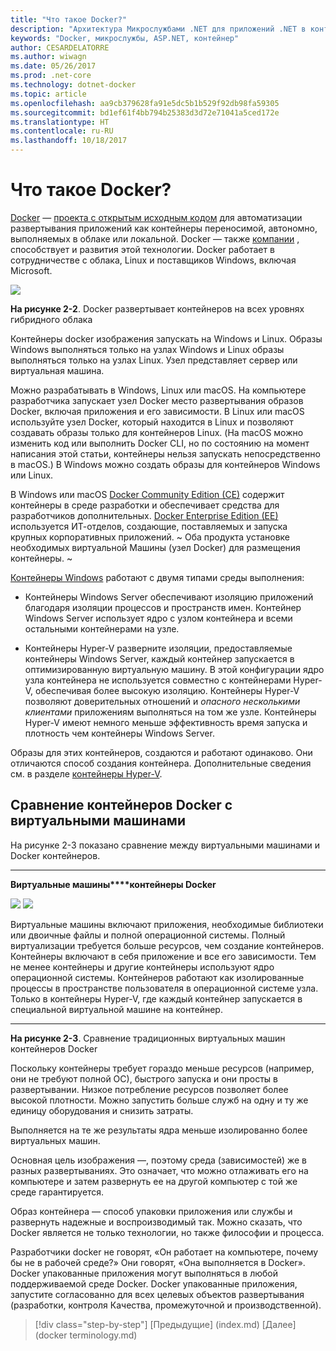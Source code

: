 ```yaml
---
title: "Что такое Docker?"
description: "Архитектура Микрослужбами .NET для приложений .NET в контейнерах | Что такое Docker?"
keywords: "Docker, микрослужбы, ASP.NET, контейнер"
author: CESARDELATORRE
ms.author: wiwagn
ms.date: 05/26/2017
ms.prod: .net-core
ms.technology: dotnet-docker
ms.topic: article
ms.openlocfilehash: aa9cb379628fa91e5dc5b1b529f92db98fa59305
ms.sourcegitcommit: bd1ef61f4bb794b25383d3d72e71041a5ced172e
ms.translationtype: HT
ms.contentlocale: ru-RU
ms.lasthandoff: 10/18/2017
---
```

# <a name="what-is-docker"></a>Что такое Docker?

[Docker](https://www.docker.com/) — [проекта с открытым исходным кодом](https://github.com/docker/docker) для автоматизации развертывания приложений как контейнеры переносимой, автономно, выполняемых в облаке или локальной. Docker — также [компании](https://www.docker.com/) , способствует и развития этой технологии. Docker работает в сотрудничестве с облака, Linux и поставщиков Windows, включая Microsoft.

![](./media/image2.png)

**На рисунке 2-2**. Docker развертывает контейнеров на всех уровнях гибридного облака

Контейнеры docker изображения запускать на Windows и Linux. Образы Windows выполняться только на узлах Windows и Linux образы выполняться только на узлах Linux. Узел представляет сервер или виртуальная машина.

Можно разрабатывать в Windows, Linux или macOS. На компьютере разработчика запускает узел Docker место развертывания образов Docker, включая приложения и его зависимости. В Linux или macOS используйте узел Docker, который находится в Linux и позволяют создавать образы только для контейнеров Linux. (На macOS можно изменить код или выполнить Docker CLI, но по состоянию на момент написания этой статьи, контейнеры нельзя запускать непосредственно в macOS.) В Windows можно создать образы для контейнеров Windows или Linux.

В Windows или macOS [Docker Community Edition (CE)](https://www.docker.com/community-edition) содержит контейнеры в среде разработки и обеспечивает средства для разработчиков дополнительных. [Docker Enterprise Edition (EE)](https://www.docker.com/enterprise-edition) используется ИТ-отделов, создающие, поставляемых и запуска крупных корпоративных приложений. ~ Оба продукта установке необходимых виртуальной Машины (узел Docker) для размещения контейнеры. ~ 

[Контейнеры Windows](https://msdn.microsoft.com/en-us/virtualization/windowscontainers/about/about_overview) работают с двумя типами среды выполнения:

-   Контейнеры Windows Server обеспечивают изоляцию приложений благодаря изоляции процессов и пространств имен. Контейнер Windows Server использует ядро с узлом контейнера и всеми остальными контейнерами на узле.

-   Контейнеры Hyper-V разверните изоляции, предоставляемые контейнеры Windows Server, каждый контейнер запускается в оптимизированную виртуальную машину. В этой конфигурации ядро узла контейнера не используется совместно с контейнерами Hyper-V, обеспечивая более высокую изоляцию. Контейнеры Hyper-V позволяют доверительных отношений и *опасного несколькими клиентами* приложениям выполняться на том же узле. Контейнеры Hyper-V имеют немного меньше эффективность время запуска и плотность чем контейнеры Windows Server.

Образы для этих контейнеров, создаются и работают одинаково. Они отличаются способ создания контейнера. Дополнительные сведения см. в разделе [контейнеры Hyper-V](https://msdn.microsoft.com/en-us/virtualization/windowscontainers/about/about_overview).

## <a name="comparing-docker-containers-with-virtual-machines"></a>Сравнение контейнеров Docker с виртуальными машинами

На рисунке 2-3 показано сравнение между виртуальными машинами и Docker контейнеров.

  ------------------------------------------------------------------------------------------------------------------------------------------------------------------------------------- --------------------------------------------------------------------------------------------------------------------------------------------------------------------------------------------------------------------------------------------------------------------------------------------------------------
  **Виртуальные машины****контейнеры Docker** 
                                                                                                                                                                                        
  ![](./media/image3.png)                                                                                                                                ![](./media/image4.png)
                                                                                                                                                                                        
  Виртуальные машины включают приложения, необходимые библиотеки или двоичные файлы и полной операционной системы. Полный виртуализации требуется больше ресурсов, чем создание контейнеров. Контейнеры включают в себя приложение и все его зависимости. Тем не менее контейнеры и другие контейнеры используют ядро операционной системы. Контейнеров работают как изолированные процессы в пространстве пользователя в операционной системе узла. Только в контейнеры Hyper-V, где каждый контейнер запускается в специальной виртуальной машине на контейнер.
  ------------------------------------------------------------------------------------------------------------------------------------------------------------------------------------- --------------------------------------------------------------------------------------------------------------------------------------------------------------------------------------------------------------------------------------------------------------------------------------------------------------

**На рисунке 2-3**. Сравнение традиционных виртуальных машин контейнеров Docker

Поскольку контейнеры требует гораздо меньше ресурсов (например, они не требуют полной ОС), быстрого запуска и они просты в развертывании. Низкое потребление ресурсов позволяет более высокой плотности. Можно запустить больше служб на одну и ту же единицу оборудования и снизить затраты.

Выполняется на те же результаты ядра меньше изолированно более виртуальных машин.

Основная цель изображения —, поэтому среда (зависимостей) же в разных развертываниях. Это означает, что можно отлаживать его на компьютере и затем развернуть ее на другой компьютер с той же среде гарантируется.

Образ контейнера — способ упаковки приложения или службы и развернуть надежные и воспроизводимый так. Можно сказать, что Docker является не только технологии, но также философии и процесса.

Разработчики docker не говорят, «Он работает на компьютере, почему бы не в рабочей среде?» Они говорят, «Она выполняется в Docker». Docker упакованные приложения могут выполняться в любой поддерживаемой среде Docker. Docker упакованные приложения, запустите согласованно для всех целевых объектов развертывания (разработки, контроля Качества, промежуточной и производственной).

>[!div class="step-by-step"]
[Предыдущие] (index.md) [Далее] (docker terminology.md)
